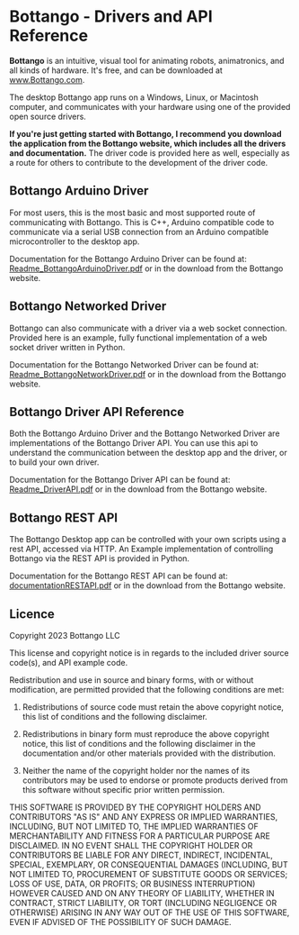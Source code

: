# Bottango - Drivers and API Reference

**Bottango** is an intuitive, visual tool for animating robots, animatronics, and all kinds of hardware. It's free, and can be downloaded at <a href="http://www.Bottango.com/" target="_blank">www.Bottango.com</a>.

The desktop Bottango app runs on a Windows, Linux, or Macintosh computer, and communicates with your hardware using one of the provided open source drivers.

**If you're just getting started with Bottango, I recommend you download the application from the Bottango website, which includes all the drivers and documentation.** The driver code is provided here as well, especially as a route for others to contribute to the development of the driver code.


## Bottango Arduino Driver

For most users, this is the most basic and most supported route of communicating with Bottango. This is C++, Arduino compatible code to communicate via a serial USB connection from an Arduino compatible microcontroller to the desktop app.

Documentation for the Bottango Arduino Driver can be found at: [Readme_BottangoArduinoDriver.pdf](https://s3.us-west-1.amazonaws.com/bottango.com/GithubDocs/Readme_BottangoArduinoDriver.pdf) or in the download from the Bottango website.

## Bottango Networked Driver

Bottango can also communicate with a driver via a web socket connection. Provided here is an example, fully functional implementation of a web socket driver written in Python.

Documentation for the Bottango Networked Driver can be found at: [Readme_BottangoNetworkDriver.pdf](https://s3.us-west-1.amazonaws.com/bottango.com/GithubDocs/Readme_BottangoNetworkDriver.pdf) or in the download from the Bottango website.

## Bottango Driver API Reference

Both the Bottango Arduino Driver and the Bottango Networked Driver are implementations of the Bottango Driver API. You can use this api to understand the communication between the desktop app and the driver, or to build your own driver.

Documentation for the Bottango Driver API can be found at: [Readme_DriverAPI.pdf](https://s3.us-west-1.amazonaws.com/bottango.com/GithubDocs/Readme_DriverAPI.pdf) or in the download from the Bottango website.

## Bottango REST API

The Bottango Desktop app can be controlled with your own scripts using a rest API, accessed via HTTP. An Example implementation of controlling Bottango via the REST API is provided in Python.

Documentation for the Bottango REST API can be found at: [documentationRESTAPI.pdf](https://s3.us-west-1.amazonaws.com/bottango.com/GithubDocs/documentationRESTAPI.pdf) or in the download from the Bottango website.

## Licence

Copyright 2023 Bottango LLC

This license and copyright notice is in regards to the included driver source code(s), and API example code.

Redistribution and use in source and binary forms, with or without modification, are permitted provided that the following conditions are met:

1. Redistributions of source code must retain the above copyright notice, this list of conditions and the following disclaimer.

2. Redistributions in binary form must reproduce the above copyright notice, this list of conditions and the following disclaimer in the documentation and/or other materials provided with the distribution.

3. Neither the name of the copyright holder nor the names of its contributors may be used to endorse or promote products derived from this software without specific prior written permission.

THIS SOFTWARE IS PROVIDED BY THE COPYRIGHT HOLDERS AND CONTRIBUTORS "AS IS" AND ANY EXPRESS OR IMPLIED WARRANTIES, INCLUDING, BUT NOT LIMITED TO, THE IMPLIED WARRANTIES OF MERCHANTABILITY AND FITNESS FOR A PARTICULAR PURPOSE ARE DISCLAIMED. IN NO EVENT SHALL THE COPYRIGHT HOLDER OR CONTRIBUTORS BE LIABLE FOR ANY DIRECT, INDIRECT, INCIDENTAL, SPECIAL, EXEMPLARY, OR CONSEQUENTIAL DAMAGES (INCLUDING, BUT NOT LIMITED TO, PROCUREMENT OF SUBSTITUTE GOODS OR SERVICES; LOSS OF USE, DATA, OR PROFITS; OR BUSINESS INTERRUPTION) HOWEVER CAUSED AND ON ANY THEORY OF LIABILITY, WHETHER IN CONTRACT, STRICT LIABILITY, OR TORT (INCLUDING NEGLIGENCE OR OTHERWISE) ARISING IN ANY WAY OUT OF THE USE OF THIS SOFTWARE, EVEN IF ADVISED OF THE POSSIBILITY OF SUCH DAMAGE.
